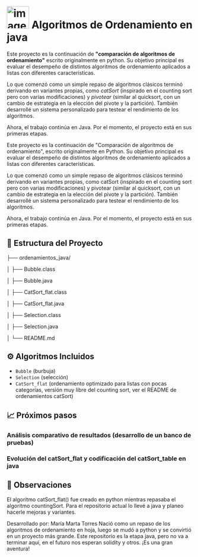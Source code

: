 # <img width="60" height="60" alt="image" src="https://github.com/user-attachments/assets/bce9f021-e7c5-40c4-8077-3a525c7c0c81" />        Algoritmos de Ordenamiento en java

Este proyecto es la continuación de **"comparación de algoritmos de ordenamiento"** escrito originalmente en python. Su objetivo principal es evaluar el desempeño de distintos algoritmos de ordenamiento aplicados a listas con diferentes características.

Lo que comenzó como un simple repaso de algoritmos clásicos terminó derivando en variantes propias, como *catSort* (inspirado en el counting sort pero con varias modificaciones) y *pivotear* (similar al quicksort, con un cambio de estrategia en la elección del pivote y la partición). También desarrollé un sistema personalizado para testear el rendimiento de los algoritmos.

Ahora, el trabajo continúa en Java. Por el momento, el proyecto está en sus primeras etapas.

Este proyecto es la continuación de "Comparación de algoritmos de ordenamiento", escrito originalmente en Python. Su objetivo principal es evaluar el desempeño de distintos algoritmos de ordenamiento aplicados a listas con diferentes características.

Lo que comenzó como un simple repaso de algoritmos clásicos terminó derivando en variantes propias, como catSort (inspirado en el counting sort pero con varias modificaciones) y pivotear (similar al quicksort, con un cambio de estrategia en la elección del pivote y la partición). También desarrollé un sistema personalizado para testear el rendimiento de los algoritmos.

Ahora, el trabajo continúa en Java. Por el momento, el proyecto está en sus primeras etapas.

## 📂 Estructura del Proyecto
├── ordenamientos_java/

│   ├── Bubble.class

│   ├── Bubble.java

│   ├── CatSort_flat.class

│   ├── CatSort_flat.java

│   ├── Selection.class

│   ├── Selection.java

│   └── README.md

## ⚙️ Algoritmos Incluidos

- `Bubble` (burbuja)
- `Selection` (selección)
- `CatSort_flat` (ordenamiento optimizado para listas con pocas categorías, versión muy libre del counting sort, ver el README de ordenamientos catSort)

## 📈 Próximos pasos
### Análisis comparativo de resultados (desarrollo de un banco de pruebas)

### Evolución del catSort_flat y codificación del catSort_table en java

## 🧠 Observaciones
El algoritmo catSort_flat() fue creado en python mientras repasaba el algoritmo countingSort. Para el repositorio actual lo llevé a java y planeo hacerle mejoras y variantes.

Desarrollado por:
María Marta Torres
Nació como un repaso de los algoritmos de ordenamiento en hoja, luego se mudó a python y se convirtió en un proyecto más grande. Este repositorio es la etapa java, pero no va a terminar aquí, en el futuro nos esperan solidity y otros. ¡Es una gran aventura!
